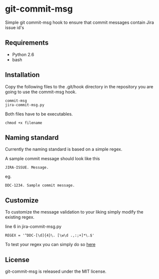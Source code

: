 # git-commit-msg

Simple git commit-msg hook to ensure that commit messages contain Jira issue id's


## Requirements

- Python 2.6
- bash


## Installation

Copy the following files to the .git/hook directory in the repository you are going to use the commit-msg hook.

```
commit-msg
jira-commit-msg.py
```

Both files have to be executables.

```
chmod +x filename
```


## Naming standard

Currently the naming standard is based on a simple regex.

A sample commit message should look like this

```
JIRA-ISSUE. Message.
```

eg.

```
DDC-1234. Sample commit message.
```


## Customize

To customize the message validation to your liking simply modify the existing regex.

line 6 in jira-commit-msg.py

```
REGEX = '^DDC-[\d]{4}\. [\w\d .,:;+]*\.$'
```

To test your regex you can simply do so [here](http://pythex.org/)


## License

git-commit-msg is released under the MIT license.
